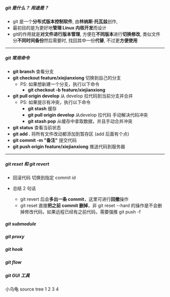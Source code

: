 ##### git 是什么？ 用途是？
- git 是一个**分布式版本控制软件**, 由**林纳斯·托瓦兹**创作,
- 最初目的是为更好地**管理 Linux 内核开发**而设计
- git的作用就是**对文件进行版本管理**, 方便在**不同版本**进行**切换修改**, 类似文件分**不同时间备份**然后需要时, 找回其中一份**代替**, 不过更**方便使用**

----

##### git 常用命令
- **git branch** 查看分支
- **git checkout feature/xiejianxiong** 切换到自己的分支
  - PS: 如果想新建一个分支，执行以下命令
    - **git checkout -b feature/xiejianxiong**
- **git pull origin develop** 从 develop 拉代码到当前分支并合并
  - PS: 如果提示有冲突，执行以下命令
    - **git stash** 缓存
    - **git pull origin develop** 从develop 拉代码 手动解决代码冲突
    - **git stash pop** 从缓存中拿取数据，并且手动合并冲突
- **git status** 查看当前状态
- **git add .** 将所有文件改动都添加到暂存区 (add 后面有个点)
- **git commit -m "备注"**  提交代码
- **git push origin feature/xiejianxiong** 推送代码到服务器


----

##### git reset 和 git revert
- 回滚代码 切换到指定 commit id


- 总结 2 句话
  - git revert 后会**多出一条 commit**，这里可进行**回撤**操作
  - git reset 直接**把之前 commit 删掉**，非 git reset --hard 的操作是不会删掉修改代码，如果远程已经有之前代码，需要强推 git push -f

##### git submodule 



##### git proxy


##### git hook


##### git flow


##### git GUI 工具
小乌龟
source tree
1
2
3
4